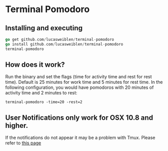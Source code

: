 # Terminal Pomodoro

## Installing and executing
```go
go get github.com/lucasweiblen/terminal-pomodoro
go install github.com/lucasweiblen/terminal-pomodoro
terminal-pomodoro
```

## How does it work?
Run the binary and set the flags (time for activity time and rest for rest time).
Default is 25 minutes for work time and 5 minutes for rest time.
In the following configuration, you would have pomodoros with 20 minutes of activity time and 2 minutes to rest:

```shell
terminal-pomodoro -time=20 -rest=2 
```

## User Notifications only work for OSX 10.8 and higher.
If the notifications do not appear it may be a problem with Tmux.
Please refer to [this page](https://github.com/julienXX/terminal-notifier/issues/115)

